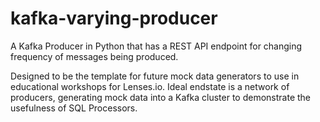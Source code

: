 # kafka-varying-producer

A Kafka Producer in Python that has a REST API endpoint for changing frequency of messages being produced.

Designed to be the template for future mock data generators to use in educational workshops for Lenses.io.
Ideal endstate is a network of producers, generating mock data into a Kafka cluster to demonstrate the usefulness of SQL Processors.
